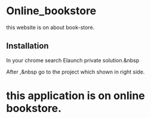 # Online_bookstore


this website is on about book-store.


## Installation

In your chrome search Elaunch private solution.&nbsp

After ,&nbsp
go to the project which shown in right side.

# this application is on online bookstore.
